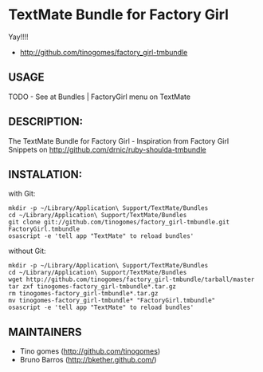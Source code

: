 TextMate Bundle for Factory Girl
================================
Yay!!!!

* <http://github.com/tinogomes/factory_girl-tmbundle>

USAGE
-----

TODO - See at Bundles | FactoryGirl menu on TextMate

DESCRIPTION:
------------

The TextMate Bundle for Factory Girl - Inspiration from Factory Girl Snippets on <http://github.com/drnic/ruby-shoulda-tmbundle>

INSTALATION:
------------

with Git:

    mkdir -p ~/Library/Application\ Support/TextMate/Bundles
    cd ~/Library/Application\ Support/TextMate/Bundles
    git clone git://github.com/tinogomes/factory_girl-tmbundle.git FactoryGirl.tmbundle
    osascript -e 'tell app "TextMate" to reload bundles'

without Git:

    mkdir -p ~/Library/Application\ Support/TextMate/Bundles
    cd ~/Library/Application\ Support/TextMate/Bundles
    wget http://github.com/tinogomes/factory_girl-tmbundle/tarball/master
    tar zxf tinogomes-factory_girl-tmbundle*.tar.gz
    rm tinogomes-factory_girl-tmbundle*.tar.gz
    mv tinogomes-factory_girl-tmbundle* "FactoryGirl.tmbundle"
    osascript -e 'tell app "TextMate" to reload bundles'

MAINTAINERS
-----------

* Tino gomes (<http://github.com/tinogomes>)
* Bruno Barros (<http://bkether.github.com/>)
